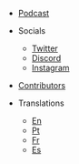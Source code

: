 <!-- _navbar.md -->

* [Podcast](https://www.youtube.com/channel/UCbEDpkjQYiDn9XfssWGuyHQ/)

* Socials

  * [Twitter](https://twitter.com/learntocloud)
  * [Discord](http://discord.learntocloud.guide)
  * [Instagram](https://www.instagram.com/learntocloudguide/)

* [Contributors](Contributors.md)

* Translations

  * [En](/)
  * [Pt](/pt/README.md)
  * [Fr](/fr/README.md)
  * [Es](/es/)
